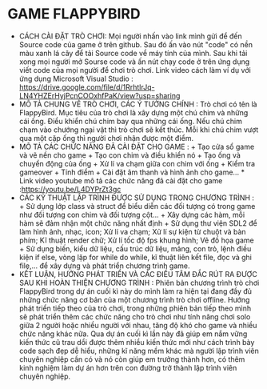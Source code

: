 # GAME FLAPPYBIRD
- CÁCH CÀI ĐẶT TRÒ CHƠI: Mọi người nhấn vào link mình gửi để đến Source code của game ở trên github. Sau đó ấn vào nút "code" có nền màu xanh lá cây để tải Source code về máy tính của mình. Sau khi tải xong mọi người mở Sourse code và ấn nút chạy code ở trên ứng dụng viết code của mọi người để chơi trò chơi. Link video cách làm ví dụ với ứng dụng Microsoft Visual Studio : https://drive.google.com/file/d/1RrhtlrJq-LN4YHZErHyjPcnCOOxhfPaK/view?usp=sharing
- MÔ TẢ CHUNG VỀ TRÒ CHƠI, CÁC Ý TƯỞNG CHÍNH : Trò chơi có tên là FlappyBird. Mục tiêu của trò chơi là xây dựng một chú chim và những cái ống. Điều khiển chú chim bay qua những cái ống. Nếu chú chim chạm vào chướng ngại vật thì trò chơi sẽ kết thúc. Mỗi khi chú chim vượt qua một cặp ống thì người chơi nhận được một điểm.
- MÔ TẢ CÁC CHỨC NĂNG ĐÃ CÀI ĐẶT CHO GAME : + Tạo cửa sổ game và vẽ nền cho game                                                                                                                             + Tạo con chim và điều khiển nó                                                                                                                                 + Tạo ống và chuyển động của ống                                                                                                                                 + Xử lí va chạm giữa con chim với ống                                                                                                                           + Kiểm tra gameover                                                                                                                                             + Tính điểm                                                                                                                                                     + Cài đặt âm thanh và hình ảnh cho game...                                                                                                  * Link video youtube mô tả các chức năng đã cài đặt cho game :https://youtu.be/L4DYPrZt3gc
- CÁC KỸ THUẬT LẬP TRÌNH ĐƯỢC SỬ DỤNG TRONG CHƯƠNG TRÌNH : + Sử dụng lớp class và struct để biểu diễn các đối tượng có trong game như đối tượng con chim và đối tượng cột...                                                                                                                                                                                                                + Xây dựng các hàm, mỗi hàm sẽ đảm nhận một chức năng nhất định                                                                                                  + Sử dụng thư viện SDL2 để làm hình ảnh, nhạc, icon; Xử lí va chạm; Xử lí sự kiện từ chuột và bàn phím; Kĩ thuật render chữ; Xử lí tốc độ fps khung hình; Vẽ đồ họa game                                                                                                                                                      + Sử dụng biến, kiểu dữ liệu, cấu trúc dữ liệu, mảng, con trỏ, lệnh điều kiện if else, vòng lặp for while do while, kĩ thuật liên kết file, đọc và ghi file,... để xây dựng và phát triển chương trình game. 
- KẾT LUẬN, HƯỚNG PHÁT TRIỂN VÀ CÁC ĐIỀU TÂM ĐẮC RÚT RA ĐƯỢC SAU KHI HOÀN THIỆN CHƯƠNG TRÌNH : Phiên bản chương trình trò chơi FlappyBird trong dự án cuối kì này do mình làm ra hiện tại đang đầy đủ những chức năng cơ bản của một chương trình trò chơi offline. Hướng phát triển tiếp theo của trò chơi, trong những phiên bản tiếp theo mình sẽ phát triển thêm các chức năng cho trò chơi như tính năng chơi solo giữa 2 người hoặc nhiều người với nhau, tăng độ khó cho game và nhiều chức năng khác nữa. Qua dự án cuối kì lần này đã giúp em nắm vững kiến thức cũ trau dồi được thêm nhiều kiến thức mới như cách trình bày code sạch đẹp dễ hiểu, những kĩ năng mềm khác mà người lập trình viên chuyên nghiệp cần có và nó còn giúp em trưởng thành hơn, có thêm kinh nghiệm làm dự án hơn trên con đường trở thành lập trình viên chuyên nghiệp.
